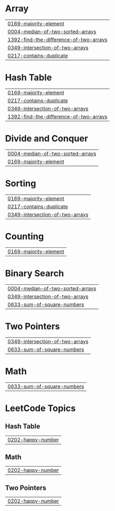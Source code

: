 # Array
|  |
| ------- |
| [0169-majority-element](https://github.com/ReshmaGhanta/LeetCodeProblems/tree/master/0169-majority-element) |
| [0004-median-of-two-sorted-arrays](https://github.com/ReshmaGhanta/LeetCodeProblems/tree/master/0004-median-of-two-sorted-arrays) |
| [1392-find-the-difference-of-two-arrays](https://github.com/ReshmaGhanta/LeetCodeProblems/tree/master/1392-find-the-difference-of-two-arrays) |
| [0349-intersection-of-two-arrays](https://github.com/ReshmaGhanta/LeetCodeProblems/tree/master/0349-intersection-of-two-arrays) |
| [0217-contains-duplicate](https://github.com/ReshmaGhanta/LeetCodeProblems/tree/master/0217-contains-duplicate) |


# Hash Table
|  |
| ------- |
| [0169-majority-element](https://github.com/ReshmaGhanta/LeetCodeProblems/tree/master/0169-majority-element) |
| [0217-contains-duplicate](https://github.com/ReshmaGhanta/LeetCodeProblems/tree/master/0217-contains-duplicate) |
| [0349-intersection-of-two-arrays](https://github.com/ReshmaGhanta/LeetCodeProblems/tree/master/0349-intersection-of-two-arrays) |
| [1392-find-the-difference-of-two-arrays](https://github.com/ReshmaGhanta/LeetCodeProblems/tree/master/1392-find-the-difference-of-two-arrays) |
# Divide and Conquer
|  |
| ------- |
| [0004-median-of-two-sorted-arrays](https://github.com/ReshmaGhanta/LeetCodeProblems/tree/master/0004-median-of-two-sorted-arrays) |
| [0169-majority-element](https://github.com/ReshmaGhanta/LeetCodeProblems/tree/master/0169-majority-element) |
# Sorting
|  |
| ------- |
| [0169-majority-element](https://github.com/ReshmaGhanta/LeetCodeProblems/tree/master/0169-majority-element) |
| [0217-contains-duplicate](https://github.com/ReshmaGhanta/LeetCodeProblems/tree/master/0217-contains-duplicate) |
| [0349-intersection-of-two-arrays](https://github.com/ReshmaGhanta/LeetCodeProblems/tree/master/0349-intersection-of-two-arrays) |
# Counting
|  |
| ------- |
| [0169-majority-element](https://github.com/ReshmaGhanta/LeetCodeProblems/tree/master/0169-majority-element) |
# Binary Search
|  |
| ------- |
| [0004-median-of-two-sorted-arrays](https://github.com/ReshmaGhanta/LeetCodeProblems/tree/master/0004-median-of-two-sorted-arrays) |
| [0349-intersection-of-two-arrays](https://github.com/ReshmaGhanta/LeetCodeProblems/tree/master/0349-intersection-of-two-arrays) |
| [0633-sum-of-square-numbers](https://github.com/ReshmaGhanta/LeetCodeProblems/tree/master/0633-sum-of-square-numbers) |
# Two Pointers
|  |
| ------- |
| [0349-intersection-of-two-arrays](https://github.com/ReshmaGhanta/LeetCodeProblems/tree/master/0349-intersection-of-two-arrays) |
| [0633-sum-of-square-numbers](https://github.com/ReshmaGhanta/LeetCodeProblems/tree/master/0633-sum-of-square-numbers) |
# Math
|  |
| ------- |
| [0633-sum-of-square-numbers](https://github.com/ReshmaGhanta/LeetCodeProblems/tree/master/0633-sum-of-square-numbers) |
<!---LeetCode Topics Start-->
# LeetCode Topics
## Hash Table
|  |
| ------- |
| [0202-happy-number](https://github.com/ReshmaGhanta/LeetCodeProblems/tree/master/0202-happy-number) |
## Math
|  |
| ------- |
| [0202-happy-number](https://github.com/ReshmaGhanta/LeetCodeProblems/tree/master/0202-happy-number) |
## Two Pointers
|  |
| ------- |
| [0202-happy-number](https://github.com/ReshmaGhanta/LeetCodeProblems/tree/master/0202-happy-number) |
<!---LeetCode Topics End-->